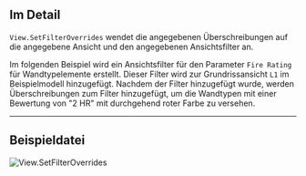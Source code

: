 ## Im Detail
`View.SetFilterOverrides` wendet die angegebenen Überschreibungen auf die angegebene Ansicht und den angegebenen Ansichtsfilter an.

Im folgenden Beispiel wird ein Ansichtsfilter für den Parameter `Fire Rating` für Wandtypelemente erstellt. Dieser Filter wird zur Grundrissansicht `L1` im Beispielmodell hinzugefügt. Nachdem der Filter hinzugefügt wurde, werden Überschreibungen zum Filter hinzugefügt, um die Wandtypen mit einer Bewertung von "2 HR" mit durchgehend roter Farbe zu versehen.
___
## Beispieldatei

![View.SetFilterOverrides](./Revit.Elements.Views.View.SetFilterOverrides_img.jpg)
